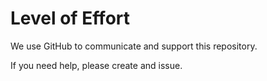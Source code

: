 # Level of Effort

We use GitHub to communicate and support this repository.

If you need help, please create and issue.

